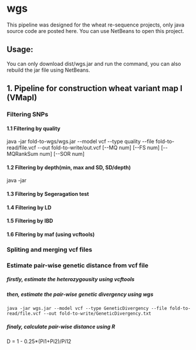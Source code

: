 # wgs
This pipeline was designed for the wheat re-sequence projects, only java source code are posted here. You can use NetBeans to open this project.
## Usage:
You can only download dist/wgs.jar and run the command, you can also rebuild the jar file using NetBeans.
## 1. Pipeline for construction wheat variant map I (VMapI)
### Filtering SNPs
#### 1.1 Filtering by quality
java -jar fold-to-wgs/wgs.jar --model vcf --type quality --file fold-to-read/file.vcf --out fold-to-write/out.vcf [--MQ num] [--FS num] [--MQRankSum num] [--SOR num]
#### 1.2 Filtering by depth(min, max and SD, SD/depth)
java -jar 
#### 1.3 Filtering by Segeragation test

#### 1.4 Filtering by LD

#### 1.5 Filtering by IBD

#### 1.6 Filtering by maf (using vcftools)

### Spliting and merging vcf files
### Estimate pair-wise genetic distance from vcf file
##### firstly, estimate the heterozygousity using vcftools
##### then, estimate the pair-wise genetic divergency using wgs
    java -jar wgs.jar --model vcf --type GeneticDivergency --file fold-to-read/file.vcf --out fold-to-write/GeneticDivergency.txt
##### finaly, calculate pair-wise distance using R
  D = 1 - 0.25*(Pi1+Pi2)/Pi12
  
